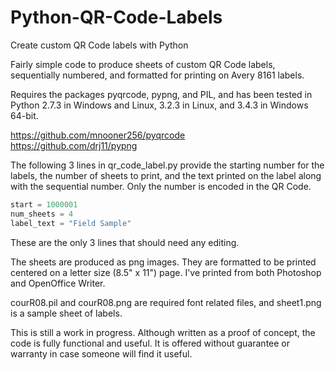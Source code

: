 # Python-QR-Code-Labels
Create custom QR Code labels with Python

Fairly simple code to produce sheets of custom QR Code labels, sequentially numbered, and formatted for printing on Avery 8161 labels.

Requires the packages pyqrcode, pypng, and PIL, and has been tested in Python 2.7.3 in Windows and Linux, 3.2.3 in Linux, and 3.4.3 in Windows 64-bit.

https://github.com/mnooner256/pyqrcode<br />
https://github.com/drj11/pypng

The following 3 lines in qr_code_label.py provide the starting number for the labels, the number of sheets to print, and the text printed on the label along with the sequential number. Only the number is encoded in the QR Code.
```python
start = 1000001
num_sheets = 4
label_text = "Field Sample"
```
These are the only 3 lines that should need any editing.

The sheets are produced as png images. They are formatted to be printed centered on a letter size (8.5" x 11") page. I've printed from both Photoshop and OpenOffice Writer.

courR08.pil and courR08.png are required font related files, and sheet1.png is a sample sheet of labels.

This is still a work in progress. Although written as a proof of concept, the code is fully functional and useful. It is offered without guarantee or warranty in case someone will find it useful.
